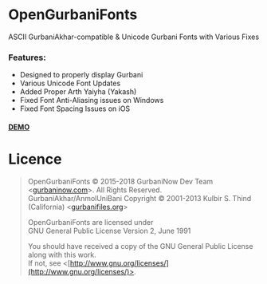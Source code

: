 # OpenGurbaniFonts
ASCII GurbaniAkhar-compatible & Unicode Gurbani Fonts with Various Fixes

### Features:
- Designed to properly display Gurbani
- Various Unicode Font Updates
- Added Proper Arth Yaiyha (Yakash)
- Fixed Font Anti-Aliasing issues on Windows
- Fixed Font Spacing Issues on iOS

#### [DEMO](https://gurbaninow.github.io/gurmukhi-fonts/)

# Licence

> OpenGurbaniFonts © 2015-2018 GurbaniNow Dev Team <[gurbaninow.com](https://gurbaninow.com)>. All Rights Reserved.<br>
> GurbaniAkhar/AnmolUniBani Copyright © 2001-2013 Kulbir S. Thind (California) <[gurbanifiles.org](http://gurbanifiles.org/)><br>
>
> OpenGurbaniFonts are licensed under<br>
> GNU General Public License Version 2, June 1991
>
> You should have received a copy of the GNU General Public License along with this work.<br>
> If not, see <[http://www.gnu.org/licenses/](http://www.gnu.org/licenses/)>.